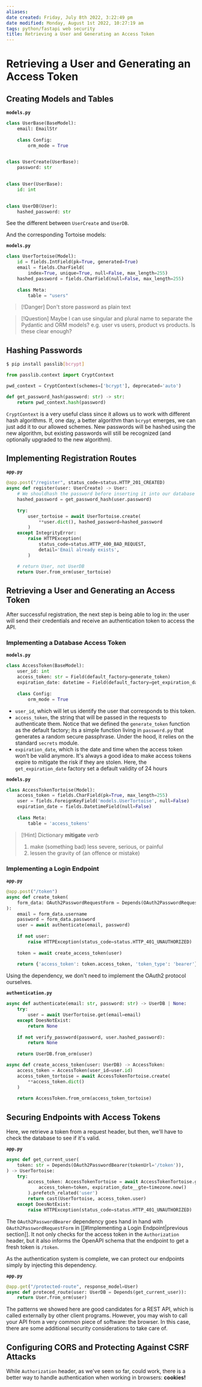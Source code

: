 ```yaml
---
aliases: 
date created: Friday, July 8th 2022, 3:22:49 pm
date modified: Monday, August 1st 2022, 10:27:19 am
tags: python/fastapi web security 
title: Retrieving a User and Generating an Access Token
---
```


# Retrieving a User and Generating an Access Token

## Creating Models and Tables

**`models.py`**

```python
class UserBase(BaseModel):
    email: EmailStr
    
    class Config:
        orm_mode = True
        

class UserCreate(UserBase):
    password: str
    

class User(UserBase):
    id: int
    

class UserDB(User):
    hashed_password: str
```

See the different between `UserCreate` and `UserDB`.

And the corresponding Tortoise models:

**`models.py`**

```python
class UserTortoise(Model):
    id = fields.IntField(pk=True, generated=True)
    email = fields.CharField(
        index=True, unique=True, null=False, max_length=255)
    hashed_password = fields.CharField(null=False, max_length=255)
    
    class Meta:
        table = "users"
```

> [!Danger]
> Don't store password as plain text

> [!Question]
> Maybe I can use singular and plural name to separate the Pydantic and ORM models? e.g. user vs users, product vs products. Is these clear enough?

## Hashing Passwords

```bash
$ pip install passlib[bcrypt]
```

```python
from passlib.context import CryptContext

pwd_context = CryptContext(schemes=['bcrypt'], deprecated='auto')

def get_password_hash(password: str) -> str:
    return pwd_context.hash(password)
```

`CryptContext` is a very useful class since it allows us to work with different hash algorithms. If, one day, a better algorithm than `bcrypt` emerges, we can just add it to our allowed schemes. New passwords will be hashed using the new algorithm, but existing passwords will still be recognized (and optionally upgraded to the new algorithm).

## Implementing Registration Routes

**`app.py`**

```python
@app.post("/register", status_code=status.HTTP_201_CREATED)
async def register(user: UserCreate) -> User:
	# We shouldhash the password before inserting it into our database
    hashed_password = get_password_hash(user.password)
    
    try:
        user_tortoise = await UserTortoise.create(
            **user.dict(), hashed_password=hashed_password
        )
    except IntegrityError:
        raise HTTPException(
            status_code=status.HTTP_400_BAD_REQUEST, 
            detail='Email already exists',
        )

	# return User, not UserDB
    return User.from_orm(user_tortoise)
```

## Retrieving a User and Generating an Access Token

After successful registration, the next step is being able to log in: the user will send their credentials and receive an authentication token to access the API.

### Implementing a Database Access Token

**`models.py`**

```python
class AccessToken(BaseModel):
    user_id: int
    access_token: str = Field(default_factory=generate_token)
    expiration_date: datetime = Field(default_factory=get_expiration_date)
    
    class Config:
        orm_mode = True
```

- `user_id`, which will let us identify the user that corresponds to this token.
- `access_token`, the string that will be passed in the requests to authenticate them. Notice that we defined the `generate_token` function as the default factory; its a simple function living in `password.py` that generates a random secure passphrase. Under the hood, it relies on the standard `secrets` module.
- `expiration_date`, which is the date and time when the access token won't be valid anymore. It's always a good idea to make access tokens expire to mitigate the risk if they are stolen. Here, the `get_expiration_date` factory set a default validity of 24 hours

**`models.py`**

```python
class AccessTokenTortoise(Model):
    access_token = fields.CharField(pk=True, max_length=255)
    user = fields.ForeignKeyField('models.UserTortoise', null=False)
    expiration_date = fields.DatetimeField(null=False)
    
    class Meta:
        table = 'access_tokens'
```

> [!Hint] Dictionary
> **mitigate**
> _verb_
> 1. make (something bad) less severe, serious, or painful
> 2. lessen the gravity of (an offence or mistake)

### Implementing a Login Endpoint

**`app.py`**

```python
@app.post("/token")
async def create_token(
    form_data: OAuth2PasswordRequestForm = Depends(OAuth2PasswordRequestForm)
):
    email = form_data.username
    password = form_data.password
    user = await authenticate(email, password)
    
    if not user:
        raise HTTPException(status_code=status.HTTP_401_UNAUTHORIZED)
    
    token = await create_access_token(user)
    
    return {'access_token': token.access_token, 'token_type': 'bearer'}
```

Using the dependency, we don't need to implement the OAuth2 protocol ourselves.

**`authentication.py`**

```python
async def authenticate(email: str, password: str) -> UserDB | None:
    try:
        user = await UserTortoise.get(email=email)
    except DoesNotExist:
        return None
    
    if not verify_password(password, user.hashed_password):
        return None
    
    return UserDB.from_orm(user)

async def create_access_token(user: UserDB) -> AccessToken:
    access_token = AccessToken(user_id=user.id)
    access_token_tortoise = await AccessTokenTortoise.create(
        **access_token.dict()
    )
    
    return AccessToken.from_orm(access_token_tortoise)
```

## Securing Endpoints with Access Tokens

Here, we retrieve a token from a request header, but then, we'll have to check the database to see if it's valid.

**`app.py`**

```python
async def get_current_user(
    token: str = Depends(OAuth2PasswordBearer(tokenUrl='/token')),
) -> UserTortoise:
    try:
        access_token: AccessTokenTortoise = await AccessTokenTortoise.get(
            access_token=token, expiration_date__gte=timezone.now()
        ).prefetch_related('user')
        return cast(UserTortoise, access_token.user)
    except DoesNotExist:
        raise HTTPException(status_code=status.HTTP_401_UNAUTHORIZED)
```

The `OAuth2PasswordBearer` dependency goes hand in hand with `OAuth2PasswordRequestForm` in [[#Implementing a Login Endpoint|previous section]]. It not only checks for the access token in the `Authorization` header, but it also informs the OpenAPI schema that the endpoint to get a fresh token is `/token`.

As the authentication system is complete, we can protect our endpoints simply by injecting this dependency.

**`app.py`**

```python
@app.get("/protected-route", response_model=User)
async def proteced_route(user: UserDB = Depends(get_current_user)):
    return User.from_orm(user)
```

The patterns we showed here are good candidates for a REST API, which is called externally by other client programs. However, you may wish to call your API from a very common piece of software: the browser. In this case, there are some additional security considerations to take care of.

## Configuring CORS and Protecting Against CSRF Attacks

While `Authorization` header, as we've seen so far, could work, there is a better way to handle authentication when working in browsers: **cookies!**

